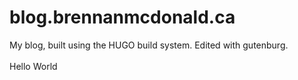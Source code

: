 # blog.brennanmcdonald.ca <br>



<div>My blog, built using the HUGO build system. Edited with gutenburg.</div>

<div><br></div>

<div>Hello World<br></div>

